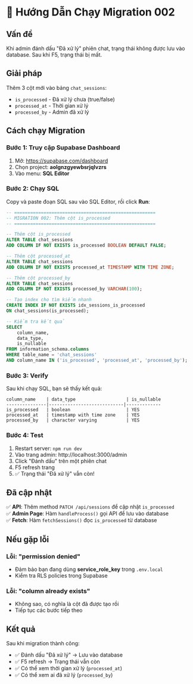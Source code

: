 # 🔧 Hướng Dẫn Chạy Migration 002

## Vấn đề
Khi admin đánh dấu "Đã xử lý" phiên chat, trạng thái không được lưu vào database. Sau khi F5, trạng thái bị mất.

## Giải pháp
Thêm 3 cột mới vào bảng `chat_sessions`:
- `is_processed` - Đã xử lý chưa (true/false)
- `processed_at` - Thời gian xử lý
- `processed_by` - Admin đã xử lý

## Cách chạy Migration

### **Bước 1: Truy cập Supabase Dashboard**

1. Mở: https://supabase.com/dashboard
2. Chọn project: **aolgnzgyewbsrjqlvzrs**
3. Vào menu: **SQL Editor**

### **Bước 2: Chạy SQL**

Copy và paste đoạn SQL sau vào SQL Editor, rồi click **Run**:

```sql
-- =====================================================
-- MIGRATION 002: Thêm cột is_processed
-- =====================================================

-- Thêm cột is_processed
ALTER TABLE chat_sessions 
ADD COLUMN IF NOT EXISTS is_processed BOOLEAN DEFAULT FALSE;

-- Thêm cột processed_at
ALTER TABLE chat_sessions 
ADD COLUMN IF NOT EXISTS processed_at TIMESTAMP WITH TIME ZONE;

-- Thêm cột processed_by
ALTER TABLE chat_sessions 
ADD COLUMN IF NOT EXISTS processed_by VARCHAR(100);

-- Tạo index cho tìm kiếm nhanh
CREATE INDEX IF NOT EXISTS idx_sessions_is_processed 
ON chat_sessions(is_processed);

-- Kiểm tra kết quả
SELECT 
    column_name, 
    data_type, 
    is_nullable 
FROM information_schema.columns 
WHERE table_name = 'chat_sessions' 
AND column_name IN ('is_processed', 'processed_at', 'processed_by');
```

### **Bước 3: Verify**

Sau khi chạy SQL, bạn sẽ thấy kết quả:

```
column_name    | data_type                   | is_nullable
---------------|----------------------------|-------------
is_processed   | boolean                     | YES
processed_at   | timestamp with time zone    | YES
processed_by   | character varying           | YES
```

### **Bước 4: Test**

1. Restart server: `npm run dev`
2. Vào trang admin: http://localhost:3000/admin
3. Click "Đánh dấu" trên một phiên chat
4. F5 refresh trang
5. ✅ Trạng thái "Đã xử lý" vẫn còn!

## Đã cập nhật

✅ **API**: Thêm method `PATCH /api/sessions` để cập nhật `is_processed`  
✅ **Admin Page**: Hàm `handleProcess()` gọi API để lưu vào database  
✅ **Fetch**: Hàm `fetchSessions()` đọc `is_processed` từ database  

## Nếu gặp lỗi

### Lỗi: "permission denied"
- Đảm bảo bạn đang dùng **service_role_key** trong `.env.local`
- Kiểm tra RLS policies trong Supabase

### Lỗi: "column already exists"
- Không sao, có nghĩa là cột đã được tạo rồi
- Tiếp tục các bước tiếp theo

## Kết quả

Sau khi migration thành công:
- ✅ Đánh dấu "Đã xử lý" → Lưu vào database
- ✅ F5 refresh → Trạng thái vẫn còn
- ✅ Có thể xem thời gian xử lý (`processed_at`)
- ✅ Có thể xem ai đã xử lý (`processed_by`)
